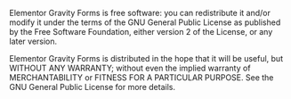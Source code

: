 
Elementor Gravity Forms is free software: you can redistribute it and/or modify it under the terms of the GNU General Public License as published by the Free Software Foundation, either version 2 of the License, or any later version.

Elementor Gravity Forms is distributed in the hope that it will be useful, but WITHOUT ANY WARRANTY; without even the implied warranty of MERCHANTABILITY or FITNESS FOR A PARTICULAR PURPOSE. See the GNU General Public License for more details.

